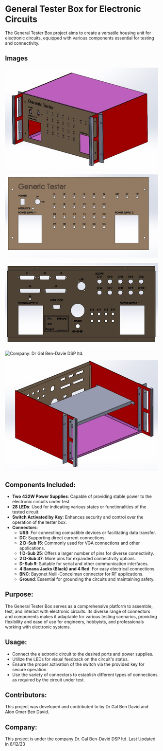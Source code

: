 # General Tester Box for Electronic Circuits

The General Tester Box project aims to create a versatile housing unit for electronic circuits, equipped with various components essential for testing and connectivity.

## Images

![General Tester Box Assembly in SOLIDWORKS](Pic_Box.JPG)

![Box front pannel](Front.JPG)

![Box back pannel](Back.JPG)

![Company: Dr Gal Ben-Davie DSP ltd.](Company.JPG)

![Inside the box](Box_Inside.JPG)


## Components Included:

- **Two 432W Power Supplies**: Capable of providing stable power to the electronic circuits under test.
- **28 LEDs**: Used for indicating various states or functionalities of the tested circuit.
- **Switch Activated by Key**: Enhances security and control over the operation of the tester box.
- **Connectors**:
  - **USB**: For connecting compatible devices or facilitating data transfer.
  - **DC**: Supporting direct current connections.
  - **2 D-Sub 15**: Commonly used for VGA connections and other applications.
  - **1 D-Sub 25**: Offers a larger number of pins for diverse connectivity.
  - **2 D-Sub 37**: More pins for expanded connectivity options.
  - **D-Sub 9**: Suitable for serial and other communication interfaces.
  - **4 Banana Jacks (Black) and 4 Red**: For easy electrical connections.
  - **BNC**: Bayonet Neill-Concelman connector for RF applications.
  - **Ground**: Essential for grounding the circuits and maintaining safety.

## Purpose:

The General Tester Box serves as a comprehensive platform to assemble, test, and interact with electronic circuits. Its diverse range of connectors and components makes it adaptable for various testing scenarios, providing flexibility and ease of use for engineers, hobbyists, and professionals working with electronic systems.

## Usage:

- Connect the electronic circuit to the desired ports and power supplies.
- Utilize the LEDs for visual feedback on the circuit's status.
- Ensure the proper activation of the switch via the provided key for secure operation.
- Use the variety of connectors to establish different types of connections as required by the circuit under test.

## Contributors:

This project was developed and contributed to by Dr Gal Ben David and Alon Omer Ben David.

## Company:

This project is under the company Dr. Gal Ben-David DSP ltd. Last Updated in 6/12/23